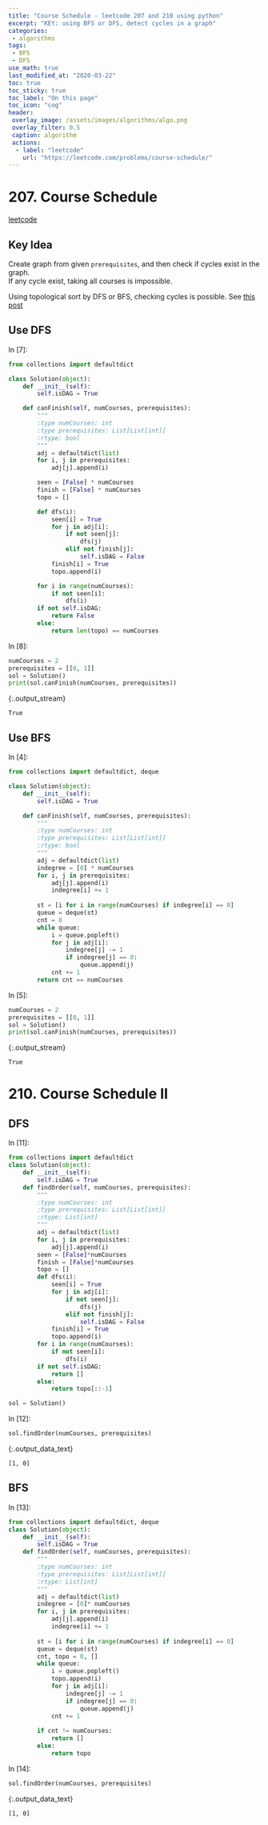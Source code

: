 ```yaml
---
title: "Course Schedule - leetcode 207 and 210 using python"
excerpt: "KEY: using BFS or DFS, detect cycles in a graph"
categories:
 - algorithms
tags:
 - BFS
 - DFS
use_math: true
last_modified_at: "2020-03-22"
toc: true
toc_sticky: true
toc_label: "On this page"
toc_icon: "cog"
header:
 overlay_image: /assets/images/algorithms/algo.png
 overlay_filter: 0.5
 caption: algorithm
 actions:
  - label: "leetcode"
    url: "https://leetcode.com/problems/course-schedule/"
---
```


# 207. Course Schedule

[leetcode](https://leetcode.com/problems/course-schedule/)

## Key Idea
Create graph from given `prerequisites`, and then check if cycles exist in the graph. <br>
If any cycle exist, taking all courses is impossible. <br>

Using topological sort by DFS or BFS, checking cycles is possible. See [this post](https://sungwookyoo.github.io/algorithms/TopologicalSort/)


## Use DFS

<div class="prompt input_prompt">
In&nbsp;[7]:
</div>

<div class="input_area" markdown="1">

```python
from collections import defaultdict

class Solution(object):
    def __init__(self):
        self.isDAG = True

    def canFinish(self, numCourses, prerequisites):
        """
        :type numCourses: int
        :type prerequisites: List[List[int]]
        :rtype: bool
        """
        adj = defaultdict(list)
        for i, j in prerequisites:
            adj[j].append(i)

        seen = [False] * numCourses
        finish = [False] * numCourses
        topo = []

        def dfs(i):
            seen[i] = True
            for j in adj[i]:
                if not seen[j]:
                    dfs(j)
                elif not finish[j]:
                    self.isDAG = False
            finish[i] = True
            topo.append(i)

        for i in range(numCourses):
            if not seen[i]:
                dfs(i)
        if not self.isDAG:
            return False
        else:
            return len(topo) == numCourses
```

</div>

<div class="prompt input_prompt">
In&nbsp;[8]:
</div>

<div class="input_area" markdown="1">

```python
numCourses = 2
prerequisites = [[0, 1]]
sol = Solution()
print(sol.canFinish(numCourses, prerequisites))
```

</div>

{:.output_stream}

```
True

```

## Use BFS

<div class="prompt input_prompt">
In&nbsp;[4]:
</div>

<div class="input_area" markdown="1">

```python
from collections import defaultdict, deque

class Solution(object):
    def __init__(self):
        self.isDAG = True

    def canFinish(self, numCourses, prerequisites):
        """
        :type numCourses: int
        :type prerequisites: List[List[int]]
        :rtype: bool
        """
        adj = defaultdict(list)
        indegree = [0] * numCourses
        for i, j in prerequisites:
            adj[j].append(i)
            indegree[i] += 1
        
        st = [i for i in range(numCourses) if indegree[i] == 0]
        queue = deque(st)
        cnt = 0
        while queue:
            i = queue.popleft()
            for j in adj[i]:
                indegree[j] -= 1
                if indegree[j] == 0:
                    queue.append(j)
            cnt += 1
        return cnt == numCourses
```

</div>

<div class="prompt input_prompt">
In&nbsp;[5]:
</div>

<div class="input_area" markdown="1">

```python
numCourses = 2
prerequisites = [[0, 1]]
sol = Solution()
print(sol.canFinish(numCourses, prerequisites))
```

</div>

{:.output_stream}

```
True

```

# 210. Course Schedule II

## DFS

<div class="prompt input_prompt">
In&nbsp;[11]:
</div>

<div class="input_area" markdown="1">

```python
from collections import defaultdict
class Solution(object):
    def __init__(self):
        self.isDAG = True
    def findOrder(self, numCourses, prerequisites):
        """
        :type numCourses: int
        :type prerequisites: List[List[int]]
        :rtype: List[int]
        """
        adj = defaultdict(list)
        for i, j in prerequisites:
            adj[j].append(i)
        seen = [False]*numCourses
        finish = [False]*numCourses
        topo = []
        def dfs(i):
            seen[i] = True
            for j in adj[i]:
                if not seen[j]:
                    dfs(j)
                elif not finish[j]:
                    self.isDAG = False
            finish[i] = True
            topo.append(i)
        for i in range(numCourses):
            if not seen[i]:
                dfs(i)
        if not self.isDAG:
            return []
        else:
            return topo[::-1]

sol = Solution()
```

</div>

<div class="prompt input_prompt">
In&nbsp;[12]:
</div>

<div class="input_area" markdown="1">

```python
sol.findOrder(numCourses, prerequisites)
```

</div>




{:.output_data_text}

```
[1, 0]
```



## BFS

<div class="prompt input_prompt">
In&nbsp;[13]:
</div>

<div class="input_area" markdown="1">

```python
from collections import defaultdict, deque
class Solution(object):
    def __init__(self):
        self.isDAG = True
    def findOrder(self, numCourses, prerequisites):
        """
        :type numCourses: int
        :type prerequisites: List[List[int]]
        :rtype: List[int]
        """
        adj = defaultdict(list)
        indegree = [0]* numCourses
        for i, j in prerequisites:
            adj[j].append(i)
            indegree[i] += 1
        
        st = [i for i in range(numCourses) if indegree[i] == 0]    
        queue = deque(st)
        cnt, topo = 0, []
        while queue:
            i = queue.popleft()
            topo.append(i)
            for j in adj[i]:
                indegree[j] -= 1
                if indegree[j] == 0:
                    queue.append(j)
            cnt += 1
        
        if cnt != numCourses:
            return []
        else:
            return topo
```

</div>

<div class="prompt input_prompt">
In&nbsp;[14]:
</div>

<div class="input_area" markdown="1">

```python
sol.findOrder(numCourses, prerequisites)
```

</div>




{:.output_data_text}

```
[1, 0]
```


